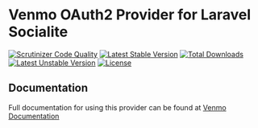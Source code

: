 # Venmo OAuth2 Provider for Laravel Socialite

[![Scrutinizer Code Quality](https://img.shields.io/scrutinizer/g/socialiteproviders/venmo.svg?style=flat-square)](https://scrutinizer-ci.com/g/SocialiteProviders/Venmo/?branch=master)
[![Latest Stable Version](https://img.shields.io/packagist/v/socialiteproviders/venmo.svg?style=flat-square)](https://packagist.org/packages/socialiteproviders/venmo/)
[![Total Downloads](https://img.shields.io/packagist/dt/socialiteproviders/venmo.svg?style=flat-square)](https://packagist.org/packages/socialiteproviders/venmo/)
[![Latest Unstable Version](https://img.shields.io/packagist/vpre/socialiteproviders/venmo.svg?style=flat-square)](https://packagist.org/packages/socialiteproviders/venmo/)
[![License](https://img.shields.io/packagist/l/socialiteproviders/venmo.svg?style=flat-square)](https://packagist.org/packages/socialiteproviders/venmo/)

## Documentation

Full documentation for using this provider can be found at [Venmo Documentation](http://socialiteproviders.github.io/providers/venmo/)
